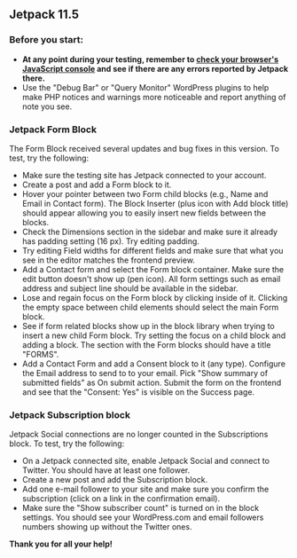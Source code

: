 ## Jetpack 11.5

### Before you start:

- **At any point during your testing, remember to [check your browser's JavaScript console](https://wordpress.org/support/article/using-your-browser-to-diagnose-javascript-errors/#step-3-diagnosis) and see if there are any errors reported by Jetpack there.**
- Use the "Debug Bar" or "Query Monitor" WordPress plugins to help make PHP notices and warnings more noticeable and report anything of note you see.

### Jetpack Form Block

The Form Block received several updates and bug fixes in this version. To test, try the following:

- Make sure the testing site has Jetpack connected to your account.
- Create a post and add a Form block to it. 
- Hover your pointer between two Form child blocks (e.g., Name and Email in Contact form). The Block Inserter (plus icon with Add block title) should appear allowing you to easily insert new fields between the blocks.
- Check the Dimensions section in the sidebar and make sure it already has padding setting (16 px). Try editing padding.
- Try editing Field widths for different fields and make sure that what you see in the editor matches the frontend preview.
- Add a Contact form and select the Form block container. Make sure the edit button doesn't show up (pen icon). All form settings such as email address and subject line should be available in the sidebar.
- Lose and regain focus on the Form block by clicking inside of it. Clicking the empty space between child elements should select the main Form block.
- See if form related blocks show up in the block library when trying to insert a new child Form block. Try setting the focus on a child block and adding a block. The section with the Form blocks should have a title "FORMS".
- Add a Contact Form and add a Consent block to it (any type). Configure the Email address to send to to your email. Pick "Show summary of submitted fields" as On submit action. Submit the form on the frontend and see that the "Consent: Yes" is visible on the Success page.

### Jetpack Subscription block

Jetpack Social connections are no longer counted in the Subscriptions block. To test, try the following:

- On a Jetpack connected site, enable Jetpack Social and connect to Twitter. You should have at least one follower.
- Create a new post and add the Subscription block.
- Add one e-mail follower to your site and make sure you confirm the subscription (click on a link in the confirmation email).
- Make sure the "Show subscriber count" is turned on in the block settings. You should see your WordPress.com and email followers numbers showing up without the Twitter ones.

**Thank you for all your help!**

